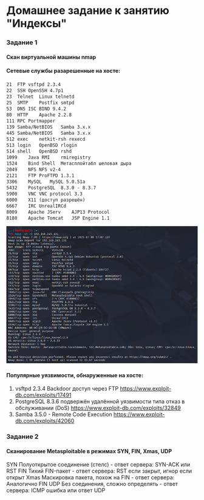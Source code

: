 # Домашнее задание к занятию "Индексы"

### Задание 1
#### Скан виртуальной машины nmap

#### Сетевые службы разарешенные на хосте:
```
21	FTP	vsftpd 2.3.4
22	SSH	OpenSSH 4.7p1
23	Telnet	Linux telnetd
25	SMTP	Postfix smtpd
53	DNS	ISC BIND 9.4.2
80	HTTP	Apache 2.2.8
111	RPC	Portmapper
139	Samba/NetBIOS	Samba 3.x.x
445	Samba/NetBIOS	Samba 3.x.x
512	exec	netkit-rsh rexecd
513	login	OpenBSD rlogin
514	shell	OpenBSD rshd
1099	Java RMI	rmiregistry
1524	Bind Shell	Метасплойтабл шеловая дыра
2049	NFS	NFS v2-4
2121	FTP	ProFTPD 1.3.1
3306	MySQL	MySQL 5.0.51a
5432	PostgreSQL	8.3.0 - 8.3.7
5900	VNC	VNC protocol 3.3
6000	X11	(доступ разрешён)
6667	IRC	UnrealIRCd
8009	Apache JServ	AJP13 Protocol
8180	Apache Tomcat	JSP Engine 1.1
```
![alt text](img/1.png)

#### Популярные уязвимости, обнаруженные на хосте:
1. vsftpd 2.3.4 Backdoor доступ через FTP https://www.exploit-db.com/exploits/17491
2. PostgreSQL 8.3.6 подвержён удалённой уязвимости типа отказ в обслуживании (DoS) https://www.exploit-db.com/exploits/32849
3. Samba 3.5.0 - Remote Code Execution https://www.exploit-db.com/exploits/42060

### Задание 2
#### Сканирование Metasploitable в режимах SYN, FIN, Xmas, UDP
SYN	Полуоткрытое соединение (стелс) - ответ сервера: SYN-ACK или RST
FIN	Тихий FIN-пакет - ответ сервера: RST если закрыт, игнор если открыт
Xmas Маскировка пакета, похож на FIN - ответ сервера: Аналогично FIN
UDP	Без соединения, сложно определять - ответ сервера: ICMP ошибка или ответ UDP

